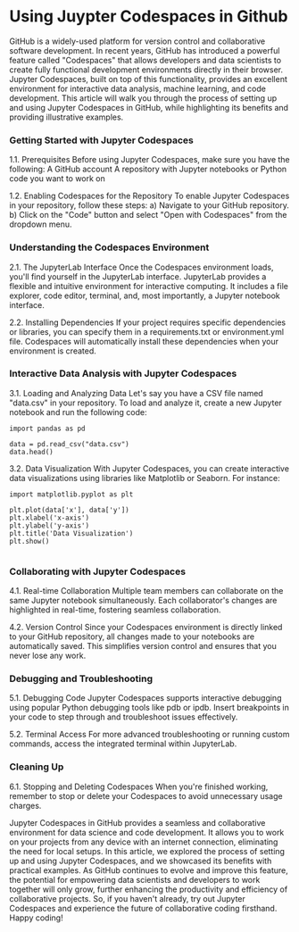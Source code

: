 # Using Juypter Codespaces in Github

GitHub is a widely-used platform for version control and collaborative software development. In recent years, GitHub has introduced a powerful feature called "Codespaces" that allows developers and data scientists to create fully functional development environments directly in their browser. Jupyter Codespaces, built on top of this functionality, provides an excellent environment for interactive data analysis, machine learning, and code development. This article will walk you through the process of setting up and using Jupyter Codespaces in GitHub, while highlighting its benefits and providing illustrative examples.

### Getting Started with Jupyter Codespaces
1.1. Prerequisites
Before using Jupyter Codespaces, make sure you have the following:
A GitHub account
A repository with Jupyter notebooks or Python code you want to work on

1.2. Enabling Codespaces for the Repository
To enable Jupyter Codespaces in your repository, follow these steps:
a) Navigate to your GitHub repository.
b) Click on the "Code" button and select "Open with Codespaces" from the dropdown menu.

### Understanding the Codespaces Environment
2.1. The JupyterLab Interface
Once the Codespaces environment loads, you'll find yourself in the JupyterLab interface. JupyterLab provides a flexible and intuitive environment for interactive computing. It includes a file explorer, code editor, terminal, and, most importantly, a Jupyter notebook interface.

2.2. Installing Dependencies
If your project requires specific dependencies or libraries, you can specify them in a requirements.txt or environment.yml file. Codespaces will automatically install these dependencies when your environment is created.

### Interactive Data Analysis with Jupyter Codespaces
3.1. Loading and Analyzing Data
Let's say you have a CSV file named "data.csv" in your repository. To load and analyze it, create a new Jupyter notebook and run the following code:

```
import pandas as pd

data = pd.read_csv("data.csv")
data.head()

```
3.2. Data Visualization
With Jupyter Codespaces, you can create interactive data visualizations using libraries like Matplotlib or Seaborn. For instance:

```
import matplotlib.pyplot as plt

plt.plot(data['x'], data['y'])
plt.xlabel('x-axis')
plt.ylabel('y-axis')
plt.title('Data Visualization')
plt.show()


```
### Collaborating with Jupyter Codespaces
4.1. Real-time Collaboration
Multiple team members can collaborate on the same Jupyter notebook simultaneously. Each collaborator's changes are highlighted in real-time, fostering seamless collaboration.

4.2. Version Control
Since your Codespaces environment is directly linked to your GitHub repository, all changes made to your notebooks are automatically saved. This simplifies version control and ensures that you never lose any work.

### Debugging and Troubleshooting
5.1. Debugging Code
Jupyter Codespaces supports interactive debugging using popular Python debugging tools like pdb or ipdb. Insert breakpoints in your code to step through and troubleshoot issues effectively.

5.2. Terminal Access
For more advanced troubleshooting or running custom commands, access the integrated terminal within JupyterLab.

### Cleaning Up
6.1. Stopping and Deleting Codespaces
When you're finished working, remember to stop or delete your Codespaces to avoid unnecessary usage charges.

Jupyter Codespaces in GitHub provides a seamless and collaborative environment for data science and code development. It allows you to work on your projects from any device with an internet connection, eliminating the need for local setups. In this article, we explored the process of setting up and using Jupyter Codespaces, and we showcased its benefits with practical examples. As GitHub continues to evolve and improve this feature, the potential for empowering data scientists and developers to work together will only grow, further enhancing the productivity and efficiency of collaborative projects. So, if you haven't already, try out Jupyter Codespaces and experience the future of collaborative coding firsthand. Happy coding!
